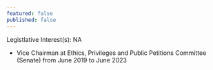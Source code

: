 ```yaml
---
featured: false
published: false
---
```

Legistlative Interest(s): NA

* Vice Chairman at Ethics, Privileges and Public Petitions Committee (Senate) from June 2019 to June 2023
